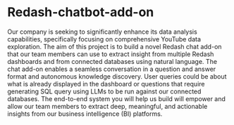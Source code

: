 # Redash-chatbot-add-on

Our company is seeking to significantly enhance its data analysis capabilities, specifically focusing on comprehensive YouTube data exploration. The aim of this project is to build a novel Redash chat add-on that our team members can use to extract insight from multiple Redash dashboards and from connected databases using natural language. The chat add-on enables a seamless  conversation in a question and answer format and autonomous knowledge discovery.  User queries could be about what is already displayed in the dashboard or questions that require generating SQL query using LLMs to be run against our connected databases. The end-to-end system you will help us build will empower and allow our team members to extract deep, meaningful, and actionable insights from our business intelligence (BI) platforms. 